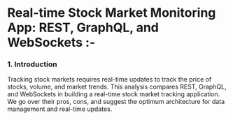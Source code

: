 <h1> Real-time Stock Market Monitoring App: REST, GraphQL, and WebSockets :- </h1>
<p></p>
<h3>1. Introduction</h3>

<p>Tracking stock markets requires real-time updates to track the price of stocks, volume, and market trends. This analysis compares REST, GraphQL, and WebSockets in building a real-time stock market tracking application. We go over their pros, cons, and suggest the optimum architecture for data management and real-time updates.</p>

